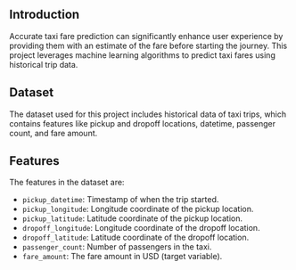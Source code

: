 ## Introduction
Accurate taxi fare prediction can significantly enhance user experience by providing them with an estimate of the fare before starting the journey. This project leverages machine learning algorithms to predict taxi fares using historical trip data.

## Dataset
The dataset used for this project includes historical data of taxi trips, which contains features like pickup and dropoff locations, datetime, passenger count, and fare amount.

## Features
The features in the dataset are:
- `pickup_datetime`: Timestamp of when the trip started.
- `pickup_longitude`: Longitude coordinate of the pickup location.
- `pickup_latitude`: Latitude coordinate of the pickup location.
- `dropoff_longitude`: Longitude coordinate of the dropoff location.
- `dropoff_latitude`: Latitude coordinate of the dropoff location.
- `passenger_count`: Number of passengers in the taxi.
- `fare_amount`: The fare amount in USD (target variable).

